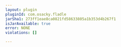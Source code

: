 ```yaml
---
layout: plugin
pluginId: com.osacky.fladle
jarSha1: 273ff1eae8ca0821fd58633805a1b353d4b267f1
isJarAvailable: true
error: NONE
violations: []

---
```

